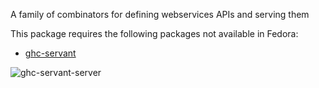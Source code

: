 A family of combinators for defining webservices APIs and serving them

This package requires the following packages not available in Fedora:

* [ghc-servant](../ghc-servant)

![ghc-servant-server](https://copr.fedorainfracloud.org/coprs/g/weldr/bdcs-haskell-deps/package/ghc-servant-server/status_image/last_build.png)
